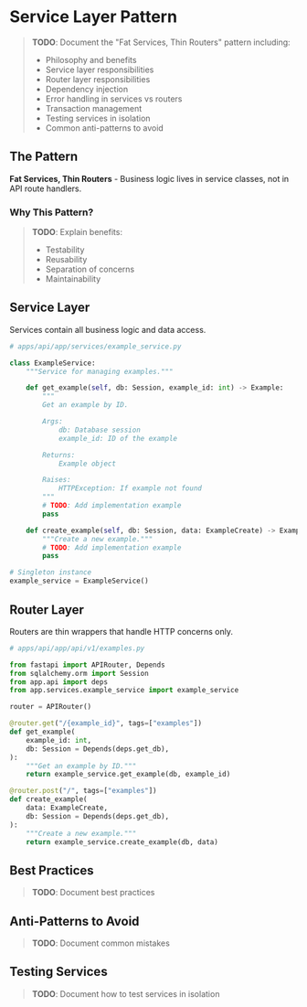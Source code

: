 # Service Layer Pattern

> **TODO**: Document the "Fat Services, Thin Routers" pattern including:
> - Philosophy and benefits
> - Service layer responsibilities
> - Router layer responsibilities
> - Dependency injection
> - Error handling in services vs routers
> - Transaction management
> - Testing services in isolation
> - Common anti-patterns to avoid

## The Pattern

**Fat Services, Thin Routers** - Business logic lives in service classes, not in API route handlers.

### Why This Pattern?

> **TODO**: Explain benefits:
> - Testability
> - Reusability
> - Separation of concerns
> - Maintainability

## Service Layer

Services contain all business logic and data access.

```python
# apps/api/app/services/example_service.py

class ExampleService:
    """Service for managing examples."""

    def get_example(self, db: Session, example_id: int) -> Example:
        """
        Get an example by ID.

        Args:
            db: Database session
            example_id: ID of the example

        Returns:
            Example object

        Raises:
            HTTPException: If example not found
        """
        # TODO: Add implementation example
        pass

    def create_example(self, db: Session, data: ExampleCreate) -> Example:
        """Create a new example."""
        # TODO: Add implementation example
        pass

# Singleton instance
example_service = ExampleService()
```

## Router Layer

Routers are thin wrappers that handle HTTP concerns only.

```python
# apps/api/app/api/v1/examples.py

from fastapi import APIRouter, Depends
from sqlalchemy.orm import Session
from app.api import deps
from app.services.example_service import example_service

router = APIRouter()

@router.get("/{example_id}", tags=["examples"])
def get_example(
    example_id: int,
    db: Session = Depends(deps.get_db),
):
    """Get an example by ID."""
    return example_service.get_example(db, example_id)

@router.post("/", tags=["examples"])
def create_example(
    data: ExampleCreate,
    db: Session = Depends(deps.get_db),
):
    """Create a new example."""
    return example_service.create_example(db, data)
```

## Best Practices

> **TODO**: Document best practices

## Anti-Patterns to Avoid

> **TODO**: Document common mistakes

## Testing Services

> **TODO**: Document how to test services in isolation
